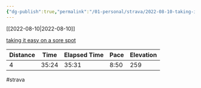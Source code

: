```yaml
---
{"dg-publish":true,"permalink":"/01-personal/strava/2022-08-10-taking-it-easy-on-a-sore-spot/"}
---
```



[[2022-08-10\|2022-08-10]]

[taking it easy on a sore spot](https://www.strava.com/activities/7618130107)

| Distance | Time  | Elapsed Time | Pace | Elevation |
| -------- | ----- | ------------ | ---- | --------- |
| 4        | 35:24 | 35:31        | 8:50 | 259       |




#strava
